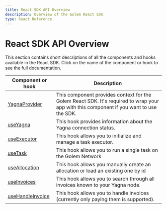 ```yaml
---
title: React SDK API Overview
description: Overview of the Golem React SDK
type: React Reference
---
```


# React SDK API Overview

This section contains short descriptions of all the components and hooks available in the React SDK. Click on the name of the component or hook to see the full documentation.

| Component or hook                                                      | Description                                                                                                                             |
| ---------------------------------------------------------------------- | --------------------------------------------------------------------------------------------------------------------------------------- |
| [YagnaProvider](/docs/creators/javascript/react/yagna-provider)        | This component provides context for the Golem React SDK. It's required to wrap your app with this component if you want to use the SDK. |
| [useYagna](/docs/creators/javascript/react/use-yagna)                  | This hook provides information about the Yagna connection status.                                                                       |
| [useExecutor](/docs/creators/javascript/react/use-executor)            | This hook allows you to initialize and manage a task executor.                                                                          |
| [useTask](/docs/creators/javascript/react/use-task)                    | This hook allows you to run a single task on the Golem Network                                                                          |
| [useAllocation](/docs//creators/javascript/react/use-allocation)       | This hook allows you manually create an allocation or load an existing one by id                                                        |
| [useInvoices](/docs/creators/javascript/react/use-invoices)            | This hook allows you to search through all invoices known to your Yagna node.                                                           |
| [useHandleInvoice](/docs/creators/javascript/react/use-handle-invoice) | This hook allows you to handle invoices (currently only paying them is supported).                                                      |
